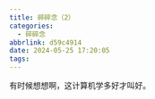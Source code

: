 ```yaml
---
title: 碎碎念（2）
categories:
  - 碎碎念
abbrlink: d59c4914
date: 2024-05-25 17:20:05
tags:
---
```


有时候想想啊，这计算机学多好才叫好。
